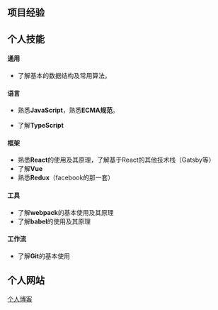 

## 项目经验



## 个人技能

#### 通用
- 了解基本的数据结构及常用算法。


#### 语言

- 熟悉**JavaScript**，熟悉**ECMA规范**。


- 了解**TypeScript**

#### 框架
- 熟悉**React**的使用及其原理，了解基于React的其他技术栈（Gatsby等）
- 了解**Vue**
- 熟悉**Redux**（facebook的那一套）

#### 工具
- 了解**webpack**的基本使用及其原理
- 了解**babel**的使用及其原理

#### 工作流
- 了解**Git**的基本使用

## 个人网站
[个人博客](http://www.shifeiqi.top)